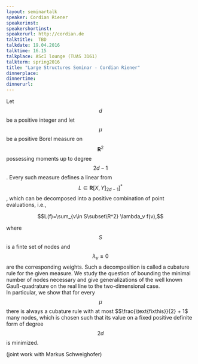 ```yaml
---
layout: seminartalk
speaker: Cordian Riener
speakerinst: 
speakershortinst: 
speakerurl: http://cordian.de
talktitle:  TBD
talkdate: 19.04.2016
talktime: 16.15
talkplace: AScI lounge (TUAS 3161)
talkterm: spring2016
title: "Large Structures Seminar - Cordian Riener"
dinnerplace: 
dinnertime: 
dinnerurl: 
---
```

Let $$d$$  be a positive integer and let $$\mu$$ be a positive Borel measure on
$$\mathbf{R}^2$$ possessing moments up to degree $$2d-1$$. Every such measure defines a linear from $$L\in\mathbf{R}[X,Y]_{2d-1}]^*$$, which can be decomposed into a positive combination of point evaluations, i.e., 

$$L(f)=\sum_{v\in S\subset\R^2} \lambda_v f(v),$$ 

where $$S$$ is a finte set of  nodes and  $$\lambda_v\geq 0$$ are the corresponding  weights. Such a decomposition is called a cubature rule for the given measure. We study the question of bounding the minimal number of nodes necessary and give generalizations of the well known Gauß-quadrature on the real line to the two-dimensional case.  
In particular, we show that for every $$\mu$$ there is always a cubature rule with at
most $$\frac{\text{fixthis}}{2} + 1$ many nodes, which is chosen such that its value on a fixed positive definite form of
degree $$2d$$ is minimized. 

(joint work with Markus Schweighofer) 
